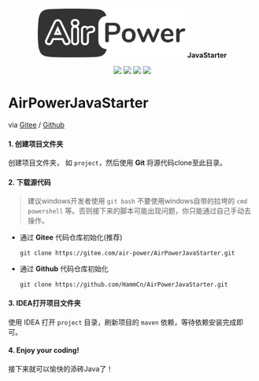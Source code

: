 <p align="center">
  <img width="300" src="src/main/resources/assets/airpower.svg"/> <b>JavaStarter</b>
</p>

<p align="center">
  <img src="https://svg.hamm.cn?key=Lang&value=Java17&bg=green"/>
  <img src="https://svg.hamm.cn?key=Base&value=SpringBoot3"/>
  <img src="https://svg.hamm.cn?key=Data&value=MySQL8"/>
  <img src="https://svg.hamm.cn?key=Cache&value=Redis"/>
</p>

# AirPowerJavaStarter

via [Gitee](https://gitee.com/air-power/AirPowerJavaStarter) / [Github](https://github.com/HammCn/AirPowerJavaStarter)

#### 1. 创建项目文件夹

创建项目文件夹， 如 `project`，然后使用 **Git** 将源代码clone至此目录。

#### 2. 下载源代码

> 建议windows开发者使用 ```git bash``` 不要使用windows自带的拉垮的 ```cmd``` ```powershell```
> 等。否则接下来的脚本可能出现问题，你只能通过自己手动去操作。

- 通过 **Gitee** 代码仓库初始化(推荐)

  ```shell
  git clone https://gitee.com/air-power/AirPowerJavaStarter.git
  ```

- 通过 **Github** 代码仓库初始化

  ```shell
  git clone https://github.com/HammCn/AirPowerJavaStarter.git
  ```

#### 3. IDEA打开项目文件夹

使用 IDEA 打开 `project` 目录，刷新项目的 `maven` 依赖，等待依赖安装完成即可。

#### 4. Enjoy your coding!

接下来就可以愉快的添砖Java了！


